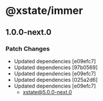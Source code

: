# @xstate/immer

## 1.0.0-next.0

### Patch Changes

- Updated dependencies [e09efc7]
- Updated dependencies [97b0569]
- Updated dependencies [e09efc7]
- Updated dependencies [025a2d6]
- Updated dependencies [e09efc7]
  - xstate@5.0.0-next.0
